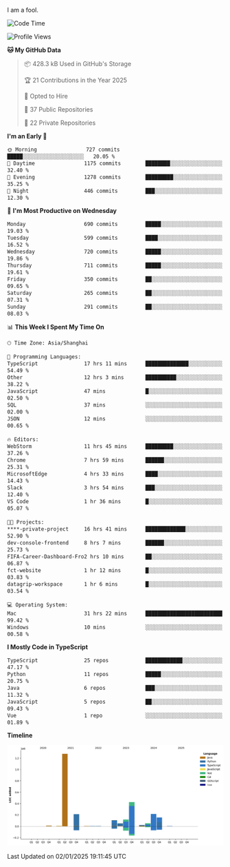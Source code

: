I am a fool.

<!--START_SECTION:waka-->
![Code Time](http://img.shields.io/badge/Code%20Time-2%2C373%20hrs%2016%20mins-blue)

![Profile Views](http://img.shields.io/badge/Profile%20Views-0-blue)

**🐱 My GitHub Data** 

> 📦 428.3 kB Used in GitHub's Storage 
 > 
> 🏆 21 Contributions in the Year 2025
 > 
> 💼 Opted to Hire
 > 
> 📜 37 Public Repositories 
 > 
> 🔑 22 Private Repositories 
 > 
**I'm an Early 🐤** 

```text
🌞 Morning                727 commits         █████░░░░░░░░░░░░░░░░░░░░   20.05 % 
🌆 Daytime                1175 commits        ████████░░░░░░░░░░░░░░░░░   32.40 % 
🌃 Evening                1278 commits        █████████░░░░░░░░░░░░░░░░   35.25 % 
🌙 Night                  446 commits         ███░░░░░░░░░░░░░░░░░░░░░░   12.30 % 
```
📅 **I'm Most Productive on Wednesday** 

```text
Monday                   690 commits         █████░░░░░░░░░░░░░░░░░░░░   19.03 % 
Tuesday                  599 commits         ████░░░░░░░░░░░░░░░░░░░░░   16.52 % 
Wednesday                720 commits         █████░░░░░░░░░░░░░░░░░░░░   19.86 % 
Thursday                 711 commits         █████░░░░░░░░░░░░░░░░░░░░   19.61 % 
Friday                   350 commits         ██░░░░░░░░░░░░░░░░░░░░░░░   09.65 % 
Saturday                 265 commits         ██░░░░░░░░░░░░░░░░░░░░░░░   07.31 % 
Sunday                   291 commits         ██░░░░░░░░░░░░░░░░░░░░░░░   08.03 % 
```


📊 **This Week I Spent My Time On** 

```text
🕑︎ Time Zone: Asia/Shanghai

💬 Programming Languages: 
TypeScript               17 hrs 11 mins      ██████████████░░░░░░░░░░░   54.49 % 
Other                    12 hrs 3 mins       ██████████░░░░░░░░░░░░░░░   38.22 % 
JavaScript               47 mins             █░░░░░░░░░░░░░░░░░░░░░░░░   02.50 % 
SQL                      37 mins             ░░░░░░░░░░░░░░░░░░░░░░░░░   02.00 % 
JSON                     12 mins             ░░░░░░░░░░░░░░░░░░░░░░░░░   00.65 % 

🔥 Editors: 
WebStorm                 11 hrs 45 mins      █████████░░░░░░░░░░░░░░░░   37.26 % 
Chrome                   7 hrs 59 mins       ██████░░░░░░░░░░░░░░░░░░░   25.31 % 
MicrosoftEdge            4 hrs 33 mins       ████░░░░░░░░░░░░░░░░░░░░░   14.43 % 
Slack                    3 hrs 54 mins       ███░░░░░░░░░░░░░░░░░░░░░░   12.40 % 
VS Code                  1 hr 36 mins        █░░░░░░░░░░░░░░░░░░░░░░░░   05.07 % 

🐱‍💻 Projects: 
****-private-project     16 hrs 41 mins      █████████████░░░░░░░░░░░░   52.90 % 
dev-console-frontend     8 hrs 7 mins        ██████░░░░░░░░░░░░░░░░░░░   25.73 % 
FIFA-Career-Dashboard-Fro2 hrs 10 mins       ██░░░░░░░░░░░░░░░░░░░░░░░   06.87 % 
fct-website              1 hr 12 mins        █░░░░░░░░░░░░░░░░░░░░░░░░   03.83 % 
datagrip-workspace       1 hr 6 mins         █░░░░░░░░░░░░░░░░░░░░░░░░   03.54 % 

💻 Operating System: 
Mac                      31 hrs 22 mins      █████████████████████████   99.42 % 
Windows                  10 mins             ░░░░░░░░░░░░░░░░░░░░░░░░░   00.58 % 
```

**I Mostly Code in TypeScript** 

```text
TypeScript               25 repos            ████████████░░░░░░░░░░░░░   47.17 % 
Python                   11 repos            █████░░░░░░░░░░░░░░░░░░░░   20.75 % 
Java                     6 repos             ███░░░░░░░░░░░░░░░░░░░░░░   11.32 % 
JavaScript               5 repos             ██░░░░░░░░░░░░░░░░░░░░░░░   09.43 % 
Vue                      1 repo              ░░░░░░░░░░░░░░░░░░░░░░░░░   01.89 % 
```



**Timeline**

![Lines of Code chart](https://raw.githubusercontent.com/VeejaLiu/VeejaLiu/master/assets/bar_graph.png)


 Last Updated on 02/01/2025 19:11:45 UTC
<!--END_SECTION:waka-->
